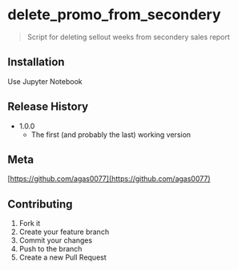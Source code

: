 # delete_promo_from_secondery
> Script for deleting sellout weeks from secondery sales report

## Installation

Use Jupyter Notebook 

## Release History

* 1.0.0
  * The first (and probably the last) working version

## Meta

[https://github.com/agas0077](https://github.com/agas0077)

## Contributing

1. Fork it
2. Create your feature branch
3. Commit your changes
4. Push to the branch
5. Create a new Pull Request
